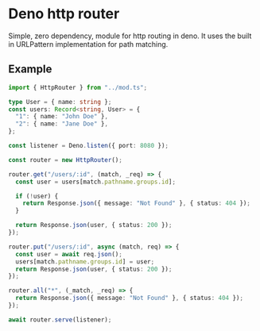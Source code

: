 # Deno http router

Simple, zero dependency, module for http routing in deno. It uses the built in URLPattern implementation for path matching.

## Example

```typescript
import { HttpRouter } from "../mod.ts";

type User = { name: string };
const users: Record<string, User> = {
  "1": { name: "John Doe" },
  "2": { name: "Jane Doe" },
};

const listener = Deno.listen({ port: 8080 });

const router = new HttpRouter();

router.get("/users/:id", (match, _req) => {
  const user = users[match.pathname.groups.id];

  if (!user) {
    return Response.json({ message: "Not Found" }, { status: 404 });
  }

  return Response.json(user, { status: 200 });
});

router.put("/users/:id", async (match, req) => {
  const user = await req.json();
  users[match.pathname.groups.id] = user;
  return Response.json(user, { status: 200 });
});

router.all("*", (_match, _req) => {
  return Response.json({ message: "Not Found" }, { status: 404 });
});

await router.serve(listener);
```

